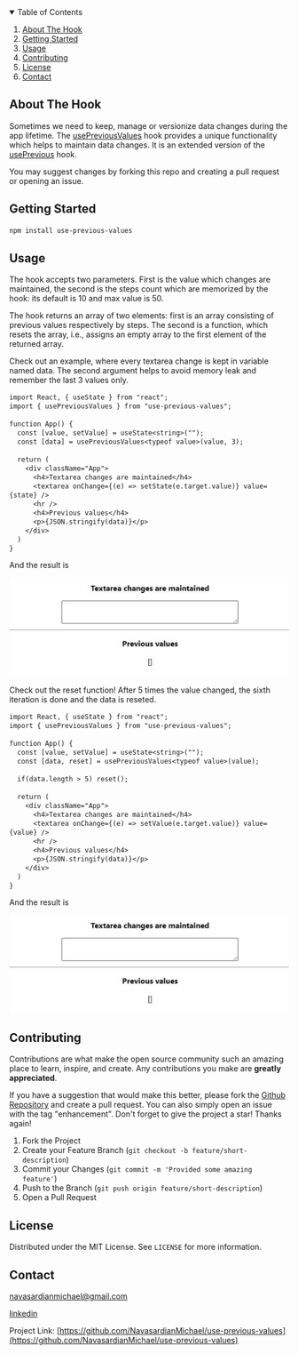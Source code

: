 <details open>
  <summary>Table of Contents</summary>
  <ol>
    <li>
      <a href="#about-the-hook">About The Hook</a>
    </li>
    <li>
      <a href="#getting-started">Getting Started</a>
    </li>
    <li><a href="#usage">Usage</a></li>
    <li><a href="#contributing">Contributing</a></li>
    <li><a href="#license">License</a></li>
    <li><a href="#contact">Contact</a></li>
  </ol>
</details>


<!-- About The Hook -->
## About The Hook

Sometimes we need to keep, manage or versionize data changes during the app lifetime. The <a href="https://www.npmjs.com/package/use-previous-values">usePreviousValues</a> hook provides a unique functionality which helps to maintain data changes. It is an extended version of the <a href="https://usehooks.com/usePrevious/">usePrevious</a> hook.

You may  suggest changes by forking this repo and creating a pull request or opening an issue.


<!-- GETTING STARTED -->
## Getting Started

```sh
npm install use-previous-values
```
 

<!-- USAGE EXAMPLES -->
## Usage

The hook accepts two parameters. First is the value which changes are maintained, the second is the steps count which are memorized by the hook: its default is 10 and max value is 50.

The hook returns an array of two elements: first is an array consisting of previous values respectively by steps. The second is a function, which resets the array, i.e., assigns an empty array to the first element of the returned array.   


Check out an example, where every textarea change is kept in variable named data. The second argument helps to avoid memory leak and remember the last 3 values only.

```
import React, { useState } from "react";
import { usePreviousValues } from "use-previous-values";

function App() {
  const [value, setValue] = useState<string>("");
  const [data] = usePreviousValues<typeof value>(value, 3);

  return (
    <div className="App">
      <h4>Textarea changes are maintained</h4>
      <textarea onChange={(e) => setState(e.target.value)} value={state} />
      <hr />
      <h4>Previous values</h4>
      <p>{JSON.stringify(data)}</p>
    </div>
  )
}
```

And the result is

![hook usage example 1](https://raw.githubusercontent.com/NavasardianMichael/use-previous-values/main/recordings/example-1.gif)


Check out the reset function! After 5 times the value changed, the sixth iteration is done and the data is reseted.

```
import React, { useState } from "react";
import { usePreviousValues } from "use-previous-values";

function App() {
  const [value, setValue] = useState<string>("");
  const [data, reset] = usePreviousValues<typeof value>(value);

  if(data.length > 5) reset();

  return (
    <div className="App">
      <h4>Textarea changes are maintained</h4>
      <textarea onChange={(e) => setValue(e.target.value)} value={value} />
      <hr />
      <h4>Previous values</h4>
      <p>{JSON.stringify(data)}</p>
    </div>
  )
}
```

And the result is

![hook usage example 2](https://raw.githubusercontent.com/NavasardianMichael/use-previous-values/main/recordings/example-2.gif)


<!-- CONTRIBUTING -->
## Contributing

Contributions are what make the open source community such an amazing place to learn, inspire, and create. Any contributions you make are **greatly appreciated**.

If you have a suggestion that would make this better, please fork the <a href="https://github.com/NavasardianMichael/use-previous-values">Github Repository</a> and create a pull request. You can also simply open an issue with the tag "enhancement".
Don't forget to give the project a star! Thanks again!

1. Fork the Project
2. Create your Feature Branch (`git checkout -b feature/short-description`)
3. Commit your Changes (`git commit -m 'Provided some amazing feature'`)
4. Push to the Branch (`git push origin feature/short-description`)
5. Open a Pull Request


<!-- LICENSE -->
## License

Distributed under the MIT License. See `LICENSE` for more information.


<!-- CONTACT -->
## Contact

<a href='mailto:navasardianmichael@gmail.com'>navasardianmichael@gmail.com</a>

<a href='https://www.linkedin.com/in/michael-navasardyan'>linkedin</a>

Project Link: [https://github.com/NavasardianMichael/use-previous-values](https://github.com/NavasardianMichael/use-previous-values)